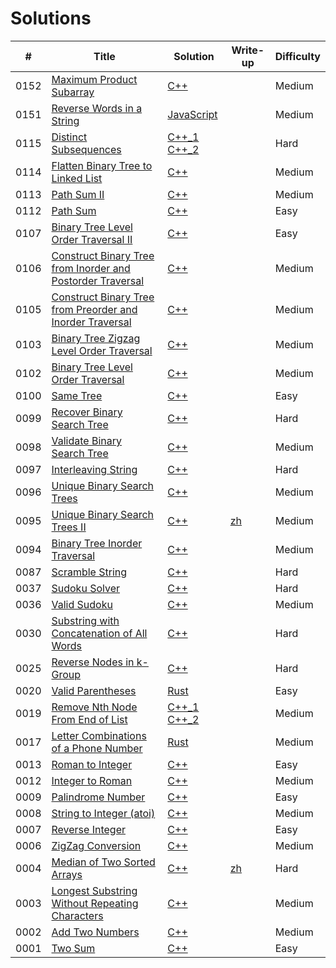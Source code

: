 # Solutions
| #  | Title | Solution | Write-up | Difficulty |
|----| ----- | -------- | -------- | ---------- |
|0152|[Maximum Product Subarray](https://leetcode.com/problems/maximum-product-subarray/)|[C++](cpp/0152-maximum-product-subarray/1.cpp)| |Medium|
|0151|[Reverse Words in a String](https://leetcode.com/problems/reverse-words-in-a-string/)|[JavaScript](js/0151-reverse-words-in-a-string/1.js)| |Medium|
|0115|[Distinct Subsequences](https://leetcode.com/problems/distinct-subsequences/)|[C++_1](cpp/0115-distinct-subsequences/1.cpp) [C++_2](cpp/0115-distinct-subsequences/2.cpp)| |Hard|
|0114|[Flatten Binary Tree to Linked List](https://leetcode.com/problems/flatten-binary-tree-to-linked-list/)|[C++](cpp/0114-flatten-binary-tree-to-linked-list/1.cpp)| |Medium|
|0113|[Path Sum II](https://leetcode.com/problems/path-sum-ii/)|[C++](cpp/0113-path-sum-ii/1.cpp)| |Medium|
|0112|[Path Sum](https://leetcode.com/problems/path-sum/)|[C++](cpp/0112-path-sum/1.cpp)| |Easy|
|0107|[Binary Tree Level Order Traversal II](https://leetcode.com/problems/binary-tree-level-order-traversal-ii/)|[C++](cpp/0107-binary-tree-level-order-traversal-ii/1.cpp)| |Easy|
|0106|[Construct Binary Tree from Inorder and Postorder Traversal](https://leetcode.com/problems/same-tree/)|[C++](cpp/0106-construct-binary-tree-from-inorder-and-postorder-traversal/1.cpp)| |Medium|
|0105|[Construct Binary Tree from Preorder and Inorder Traversal](https://leetcode.com/problems/construct-binary-tree-from-preorder-and-inorder-traversal/)|[C++](cpp/0105-construct-binary-tree-from-preorder-and-inorder-traversal/1.cpp)| |Medium|
|0103|[Binary Tree Zigzag Level Order Traversal](https://leetcode.com/problems/binary-tree-zigzag-level-order-traversal/)|[C++](cpp/0103-binary-tree-zigzag-level-order-traversal/1.cpp)| |Medium|
|0102|[Binary Tree Level Order Traversal](https://leetcode.com/problems/binary-tree-level-order-traversal/)|[C++](cpp/0102-binary-tree-level-order-traversal/1.cpp)| |Medium|
|0100|[Same Tree](https://leetcode.com/problems/same-tree/)|[C++](cpp/0100-same-tree/1.cpp)| |Easy|
|0099|[Recover Binary Search Tree](https://leetcode.com/problems/recover-binary-search-tree/)|[C++](cpp/0099-recover-binary-search-tree/1.cpp)| |Hard|
|0098|[Validate Binary Search Tree](https://leetcode.com/problems/validate-binary-search-tree/)|[C++](cpp/0098-validate-binary-search-tree/1.cpp)| |Medium|
|0097|[Interleaving String](https://leetcode.com/problems/interleaving-string/)|[C++](cpp/0097-interleaving-string/interleaving-string.cpp)| |Hard|
|0096|[Unique Binary Search Trees](https://leetcode.com/problems/unique-binary-search-trees/)|[C++](cpp/0096-unique-binary-search-trees/1.cpp)| |Medium|
|0095|[Unique Binary Search Trees II](https://leetcode.com/problems/unique-binary-search-trees-ii/)|[C++](cpp/0095-unique-binary-search-trees-ii/1.cpp)|[zh](writeup/0095-unique-binary-search-trees-ii/1.md)|Medium|
|0094|[Binary Tree Inorder Traversal](https://leetcode.com/problems/binary-tree-inorder-traversal/)|[C++](cpp/0094-binary-tree-inorder-traversal/1.cpp)| |Medium|
|0087|[Scramble String](https://leetcode.com/problems/scramble-string/)|[C++](cpp/0087-scramble-string/1.cpp)| |Hard|
|0037|[Sudoku Solver](https://leetcode.com/problems/sudoku-solver/)|[C++](cpp/0037-sudoku-solver/1.cpp)| |Hard|
|0036|[Valid Sudoku](https://leetcode.com/problems/valid-sudoku/)|[C++](cpp/0036-valid-sudoku/1.cpp)| |Medium|
|0030|[Substring with Concatenation of All Words](https://leetcode.com/problems/substring-with-concatenation-of-all-words/)|[C++](cpp/0030-substring-with-concatenation-of-all-words/substring-with-concatenation-of-all-words.cpp)| |Hard|
|0025|[Reverse Nodes in k-Group](https://leetcode.com/problems/reverse-nodes-in-k-group)|[C++](cpp/0025-reverse-nodes-in-k-group/reverse-nodes-in-k-group.cpp)| |Hard|
|0020|[Valid Parentheses](https://leetcode.com/problems/valid-parentheses/)|[Rust](rust/0020-valid-parentheses/1.rs)| |Easy|
|0019|[Remove Nth Node From End of List](https://leetcode.com/problems/remove-nth-node-from-end-of-list/)|[C++_1](cpp/0019-remove-nth-node-from-end-of-list/1.cpp) [C++_2](cpp/0019-remove-nth-node-from-end-of-list/2.cpp)| |Medium|
|0017|[Letter Combinations of a Phone Number](https://leetcode.com/problems/letter-combinations-of-a-phone-number)|[Rust](rust/0017-letter-combinations-of-a-phone-number/1.rs)| |Medium|
|0013|[Roman to Integer](https://leetcode.com/problems/roman-to-integer/)|[C++](cpp/0013-roman-to-integer/1.cpp)| |Easy|
|0012|[Integer to Roman](https://leetcode.com/problems/integer-to-roman/)|[C++](cpp/0012-integer-to-roman/1.cpp)| |Medium|
|0009|[Palindrome Number](https://leetcode.com/problems/palindrome-number/)|[C++](cpp/0009-palindrome-number/1.cpp)| |Easy|
|0008|[String to Integer (atoi)](https://leetcode.com/problems/string-to-integer-atoi/)|[C++](cpp/0008-string-to-integer-atoi/1.cpp)| |Medium|
|0007|[Reverse Integer](https://leetcode.com/problems/reverse-integer/)|[C++](cpp/0007-reverse-integer/1.cpp)| |Easy|
|0006|[ZigZag Conversion](https://leetcode.com/problems/zigzag-conversion)|[C++](cpp/0006-zigzag-conversion/zigzag-conversion.cpp)| |Medium|
|0004|[Median of Two Sorted Arrays](https://leetcode.com/problems/median-of-two-sorted-arrays)|[C++](cpp/0004-median-of-two-sorted-arrays/median-of-two-sorted-arrays.cpp)|[zh](writeup/0004-median-of-two-sorted-arrays/median-of-two-sorted-arrays.md)|Hard|
|0003|[Longest Substring Without Repeating Characters](https://leetcode.com/problems/longest-substring-without-repeating-characters)|[C++](cpp/0003-longest-substring-without-repeating-characters/longest-substring-without-repeating-characters.cpp)| |Medium|
|0002|[Add Two Numbers](https://leetcode.com/problems/add-two-numbers/)|[C++](cpp/0002-add-two-numbers/add-two-numbers.cpp)| |Medium|
|0001|[Two Sum](https://leetcode.com/problems/two-sum/)|[C++](cpp/0001-two-sum/two-sum.cpp)| |Easy|
